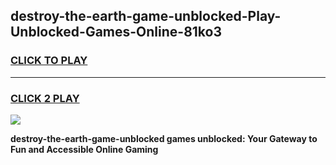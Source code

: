 
## destroy-the-earth-game-unblocked-Play-Unblocked-Games-Online-81ko3
<h3>
<a href="https://premium76.site?title=destroy-the-earth-game-unblocked&ref=24A">CLICK TO PLAY</a></h3>
<hr>

<h3>
<a href="https://premium76.site?title=destroy-the-earth-game-unblocked&ref=24A">CLICK 2 PLAY</a>
  
</h3>

<a href="https://premium76.site?title=destroy-the-earth-game-unblocked&ref=24A"><img src="https://clearcache.store/games.png"></a>


**destroy-the-earth-game-unblocked games unblocked: Your Gateway to Fun and Accessible Online Gaming**
